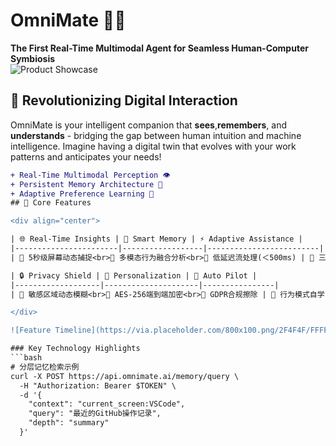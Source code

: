 # OmniMate 🤖✨
​**The First Real-Time Multimodal Agent for Seamless Human-Computer Symbiosis**​  
![Product Showcase](https://via.placeholder.com/800x400.png/007ACC/FFFFFF?text=OmniMate+in+Action)

## 🌟 Revolutionizing Digital Interaction
OmniMate is your intelligent companion that ​**sees**, ​**remembers**, and ​**understands**​ - bridging the gap between human intuition and machine intelligence. Imagine having a digital twin that evolves with your work patterns and anticipates your needs!

```diff
+ Real-Time Multimodal Perception 👁️
+ Persistent Memory Architecture 🧠
+ Adaptive Preference Learning 🎯
## 🚀 Core Features

<div align="center">

| 🌐 Real-Time Insights | 🧠 Smart Memory | ⚡ Adaptive Assistance |
|-----------------------|------------------|-------------------------|
| 🔹 5秒级屏幕动态捕捉<br>🔹 多模态行为融合分析<br>🔹 低延迟流处理(＜500ms) | 🔹 三层记忆架构<br>🔹 BGE-M3语义去重<br>🔹 用户偏好知识图谱 | 🔹 上下文感知问答<br>🔹 自动化工作流推荐<br>🔹 跨场景建议生成 |

| 🔒 Privacy Shield | 🎯 Personalization | 🤖 Auto Pilot |
|-------------------|---------------------|----------------|
| 🔹 敏感区域动态模糊<br>🔹 AES-256端到端加密<br>🔹 GDPR合规擦除 | 🔹 行为模式自学习<br>🔹 设备间偏好同步<br>🔹 领域专家模式切换 | 🔹 智能会议纪要<br>🔹 教程步骤自动化<br>🔹 代码审查辅助 |

</div>

![Feature Timeline](https://via.placeholder.com/800x100.png/2F4F4F/FFFFFF?text=Continuous+Learning+➔+Contextual+Understanding+➔+Proactive+Assistance)

### Key Technology Highlights
```bash
# 分层记忆检索示例
curl -X POST https://api.omnimate.ai/memory/query \
  -H "Authorization: Bearer $TOKEN" \
  -d '{
    "context": "current_screen:VSCode", 
    "query": "最近的GitHub操作记录",
    "depth": "summary"
  }'
